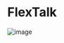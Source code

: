 # FlexTalk


![image](https://user-images.githubusercontent.com/16433283/131493699-b010e58e-b2ec-4798-be19-2f0fea3d53bf.png)
